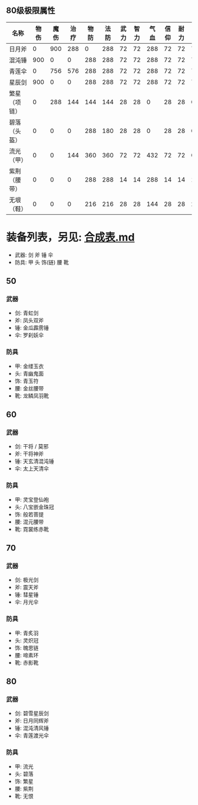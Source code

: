 



## 80级极限属性

| 名称         | 物伤 | 魔伤 | 治疗 | 物防 | 法防 | 武力 | 智力 | 气血 | 信仰 | 耐力 | 敏捷 | 速度 |
| ------------ | ---- | ---- | ---- | ---- | ---- | ---- | ---- | ---- | ---- | ---- | ---- | ---- |
| 日月斧       | 0    | 900  | 288  | 0    | 288  | 72   | 72   | 288  | 72   | 72   | 72   | 72   |
| 混沌锤       | 900  | 0    | 0    | 288  | 288  | 72   | 72   | 288  | 72   | 72   | 72   | 72   |
| 青莲伞       | 0    | 756  | 576  | 288  | 288  | 72   | 72   | 288  | 72   | 72   | 72   | 72   |
| 星辰剑       | 900  | 0    | 0    | 288  | 288  | 72   | 72   | 288  | 72   | 72   | 72   | 72   |
| 繁星（项链） | 0    | 288  | 144  | 144  | 144  | 28   | 28   | 0    | 28   | 28   | 0    | 0    |
| 碧落（头盔） | 0    | 0    | 0    | 288  | 180  | 28   | 28   | 0    | 28   | 28   | 0    | 0    |
| 流光（甲）   | 0    | 0    | 144  | 360  | 360  | 72   | 72   | 432  | 72   | 72   | 0    | 0    |
| 紫荆（腰带） | 0    | 0    | 0    | 288  | 288  | 14   | 14   | 288  | 14   | 14   | 14   | 28   |
| 无垠（鞋）   | 0    | 0    | 0    | 216  | 216  | 28   | 28   | 144  | 28   | 28   | 28   | 90   |


# 装备列表，另见: [合成表.md](blob/master/%E5%90%88%E6%88%90%E8%A1%A8.md)
- 武器: 剑 斧 锤 伞
- 防具: 甲 头 饰(链) 腰 靴

## 50
### 武器
- 剑: 青虹剑
- 斧: 凤头双斧
- 锤: 金瓜霹雳锤
- 伞: 罗刹妖伞

### 防具
- 甲: 金缕玉衣
- 头: 青幽鬼面
- 饰: 青玉符
- 腰: 金丝腰带
- 靴: 龙鳞凤羽靴

## 60
### 武器
- 剑: 干将 / 莫邪
- 斧: 干将神斧
- 锤: 天玄清混沌锤
- 伞: 太上天清伞

### 防具
- 甲: 灵宝登仙袍
- 头: 八宝嵌金珠冠
- 饰: 般若菩提
- 腰: 混元腰带
- 靴: 霓裳练赤靴

## 70
### 武器
- 剑: 极光剑
- 斧: 震天斧
- 锤: 彗星锤
- 伞: 月光伞

### 防具
- 甲: 青炙羽
- 头: 灵炽冠
- 饰: 魄思链
- 腰: 啼素环
- 靴: 赤影靴

## 80
### 武器
- 剑: 碧雪星辰剑
- 斧: 日月同辉斧
- 锤: 混沌清风锤
- 伞: 青莲渡光伞

### 防具
- 甲: 流光
- 头: 碧落
- 饰: 繁星
- 腰: 紫荆
- 靴: 无恨
